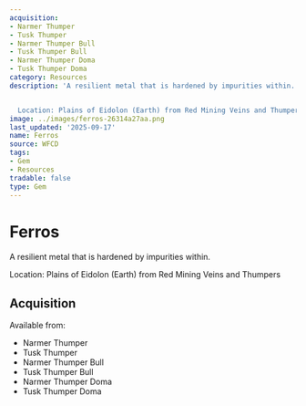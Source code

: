 ```yaml
---
acquisition:
- Narmer Thumper
- Tusk Thumper
- Narmer Thumper Bull
- Tusk Thumper Bull
- Narmer Thumper Doma
- Tusk Thumper Doma
category: Resources
description: 'A resilient metal that is hardened by impurities within.


  Location: Plains of Eidolon (Earth) from Red Mining Veins and Thumpers'
image: ../images/ferros-26314a27aa.png
last_updated: '2025-09-17'
name: Ferros
source: WFCD
tags:
- Gem
- Resources
tradable: false
type: Gem
---
```


# Ferros

A resilient metal that is hardened by impurities within.

Location: Plains of Eidolon (Earth) from Red Mining Veins and Thumpers

## Acquisition

Available from:
- Narmer Thumper
- Tusk Thumper
- Narmer Thumper Bull
- Tusk Thumper Bull
- Narmer Thumper Doma
- Tusk Thumper Doma

